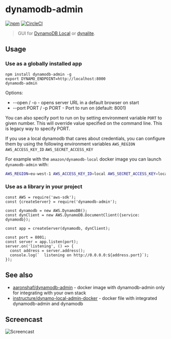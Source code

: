 # dynamodb-admin

[![npm](https://img.shields.io/npm/v/dynamodb-admin.svg)](https://www.npmjs.com/package/dynamodb-admin)
[![CircleCI](https://circleci.com/gh/aaronshaf/dynamodb-admin/tree/master.svg?style=svg)](https://circleci.com/gh/aaronshaf/dynamodb-admin/tree/master)
> GUI for [DynamoDB Local](https://aws.amazon.com/blogs/aws/dynamodb-local-for-desktop-development/) or [dynalite](https://github.com/mhart/dynalite).

## Usage

### Use as a globally installed app

```
npm install dynamodb-admin -g
export DYNAMO_ENDPOINT=http://localhost:8000
dynamodb-admin
```

Options:
 - --open / -o - opens server URL in a default browser on start
 - --port PORT / -p PORT -  Port to run on (default: 8001)

You can also specify port to run on by setting environment variable `PORT` to given number. This will override value specified on the command line. This is legacy way to specify PORT.

If you use a local dynamodb that cares about credentials, you can configure them by using the following environment variables `AWS_REGION` `AWS_ACCESS_KEY_ID` `AWS_SECRET_ACCESS_KEY`

For example with the `amazon/dynamodb-local` docker image you can launch `dynamodb-admin` with:

```bash
AWS_REGION=eu-west-1 AWS_ACCESS_KEY_ID=local AWS_SECRET_ACCESS_KEY=local dynamodb-admin
```

### Use as a library in your project

```
const AWS = require('aws-sdk');
const {createServer} = require('dynamodb-admin');

const dynamodb = new AWS.DynamoDB();
const dynClient = new AWS.DynamoDB.DocumentClient({service: dynamodb});

const app = createServer(dynamodb, dynClient);

const port = 8001;
const server = app.listen(port);
server.on('listening', () => {
  const address = server.address();
  console.log(`  listening on http://0.0.0.0:${address.port}`);
});
```

## See also

* [aaronshaf/dynamodb-admin](https://hub.docker.com/r/aaronshaf/dynamodb-admin/) - docker image with dynamodb-admin only for integrating with your own stack
* [instructure/dynamo-local-admin-docker](https://github.com/instructure/dynamo-local-admin-docker) - docker file with integrated dynamodb-admin and dynamodb

## Screencast

![Screencast](https://d3vv6lp55qjaqc.cloudfront.net/items/2S1m213N1o2L231e011o/Screen%20Recording%202016-10-17%20at%2001.11%20PM.gif?X-CloudApp-Visitor-Id=ab2071d5f76f8504ab6d3070d8a2c5c3&v=e6056da9)
